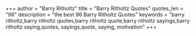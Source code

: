 +++
author = "Barry Ritholtz"
title = "Barry Ritholtz Quotes"
quotes_len = "96"
description = "the best 96 Barry Ritholtz Quotes"
keywords = "barry ritholtz,barry ritholtz quotes,barry ritholtz quote,barry ritholtz sayings,barry ritholtz saying,quotes, sayings,quote, saying, motivation"
+++
